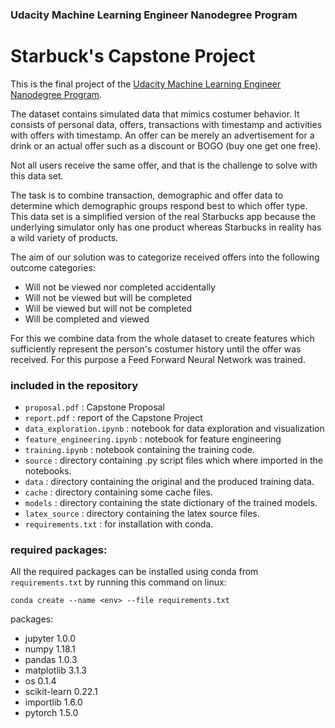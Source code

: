 ### Udacity Machine Learning Engineer Nanodegree Program ###

# Starbuck's Capstone Project #

This is the final project of the [Udacity Machine Learning Engineer Nanodegree Program](https://www.udacity.com/coursemachine-learning-engineer-nanodegree--nd009t).

The dataset contains simulated data that mimics costumer behavior. It consists of personal data, offers, transactions with timestamp and activities with offers with timestamp. An offer can be merely an advertisement for a drink or an actual offer such as a discount or BOGO (buy one get one free).

Not all users receive the same offer, and that is the challenge to solve with this data set.

The task is to combine transaction, demographic and offer data to determine which demographic groups respond best to which offer type. This data set is a simplified version of the real Starbucks app because the underlying simulator only has one product whereas Starbucks in reality has a wild variety of products. 

The aim of our solution was to categorize received offers into the following outcome categories:
* Will not be viewed nor completed accidentally
* Will not be viewed but will be completed
* Will be viewed but will not be completed
* Will be completed and viewed

For this we combine data from the whole dataset to create features which sufficiently represent the person's costumer history until the offer was received. For this purpose a Feed Forward Neural Network was trained.

### included in the repository
* `proposal.pdf` : Capstone Proposal
* `report.pdf` : report of the Capstone Project
* `data_exploration.ipynb` : notebook for data exploration and visualization
* `feature_engineering.ipynb` : notebook for feature engineering
* `training.ipynb` : notebook containing the training code.
* `source` : directory containing .py script files which where imported in the notebooks.
* `data` : directory containing the original and the produced training data.
* `cache` : directory containing some cache files.
* `models` : directory containing the state dictionary of the trained models.
* `latex_source` : directory containing the latex source files.
* `requirements.txt` : for installation with conda.

### required packages:
All the required packages can be installed using conda from `requirements.txt` by running this command on linux:

`conda create --name <env> --file requirements.txt`

packages:
* jupyter 1.0.0
* numpy 1.18.1
* pandas 1.0.3
* matplotlib 3.1.3
* os 0.1.4
* scikit-learn 0.22.1
* importlib 1.6.0
* pytorch 1.5.0
